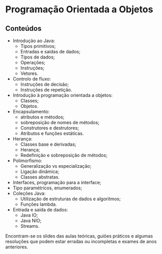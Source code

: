 # Programação Orientada a Objetos
## Conteúdos
- Introdução ao Java:
    - Tipos primitivos;
    - Entradas e saídas de dados;
    - Tipos de dados;
    - Operações;
    - Instruções;
    - Vetores.
- Controlo de fluxo:
    - Instruções de decisão;
    - Instruções de repetição.
- Introdução à programação orientada a objetos:
    - Classes;
    - Objetos.
- Encapsulamento:
    - atributos e métodos;
    - sobreposição de nomes de métodos;
    - Construtores e destrutores;
    - Atributos e funções estáticas.
- Herança:
    - Classes base e derivadas;
    - Herança;
    - Redefinição e sobreposição de métodos;
- Polimorfismo:
    - Generalização vs especialização;
    - Ligação dinâmica;
    - Classes abstratas.
- Interfaces, programação para a interface;
- Tipo paramétricos, enumerados;
- Coleções Java:
    - Utilização de estruturas de dados e algoritmos;
    - Funções lambda.
- Entrada e saída de dados:
    - Java IO;
    - Java NIO;
    - Streams.<br />

Encontram-se os slides das aulas teóricas, guiões práticos e algumas resoluções que podem estar erradas ou incompletas e exames de anos anteriores.
